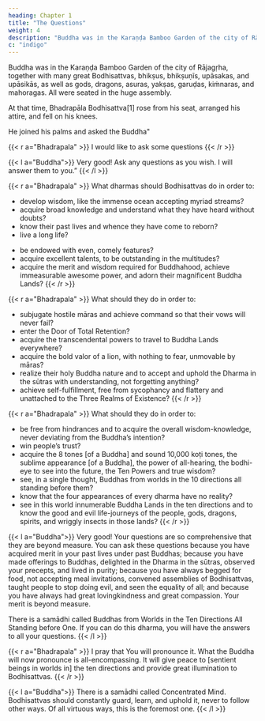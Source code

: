 ```yaml
---
heading: Chapter 1
title: "The Questions"
weight: 4
description: "Buddha was in the Karaṇḍa Bamboo Garden of the city of Rājagṛha, together with many great Bodhisattvas, bhikṣus, bhikṣuṇīs, upāsakas, and upāsikās"
c: "indigo"
---
```


<!-- Pratyutpanna Buddha Sammukhāvasthita Samādhi -->

Buddha was in the Karaṇḍa Bamboo Garden of the city of Rājagṛha, together with many great Bodhisattvas, bhikṣus, bhikṣuṇīs, upāsakas, and upāsikās, as well as gods, dragons, asuras, yakṣas, garuḍas, kiṁnaras, and mahoragas. All were seated in the huge assembly.

At that time, Bhadrapāla Bodhisattva[1] rose from his seat, arranged his attire, and fell on his knees. 

He joined his palms and asked the Buddha"

{{< r a="Bhadrapala" >}}
I would like to ask some questions
{{< /r  >}}

{{< l a="Buddha">}}
Very good! Ask any questions as you wish. I will answer them to you.”
{{< /l >}}


{{< r a="Bhadrapala" >}}
What dharmas should Bodhisattvas do in order to:
- develop wisdom, like the immense ocean accepting myriad streams? 
- acquire broad knowledge and understand what they have heard without doubts? 
- know their past lives and whence they have come to reborn?
- live a long life? 
<!-- - be reborn into a family with a great name and to be loved and respected by their parents, siblings, relatives, and friends?  -->
- be endowed with even, comely features? 
- acquire excellent talents, to be outstanding in the multitudes?
- acquire the merit and wisdom required for Buddhahood, achieve immeasurable awesome power, and adorn their magnificent Buddha Lands? 
{{< /r >}}


{{< r a="Bhadrapala" >}}
What should they do in order to:
- subjugate hostile māras and achieve command so that their vows will never fail? 
- enter the Door of Total Retention?
- acquire the transcendental powers to travel to Buddha Lands everywhere?
- acquire the bold valor of a lion, with nothing to fear, unmovable by māras?
- realize their holy Buddha nature and to accept and uphold the Dharma in the sūtras with understanding, not forgetting anything?
- achieve self-fulfillment, free from sycophancy and flattery and unattached to the Three Realms of Existence? 
{{< /r >}}


{{< r a="Bhadrapala" >}}
What should they do in order to:
- be free from hindrances and to acquire the overall wisdom-knowledge, never deviating from the Buddha’s intention? 
- win people’s trust?
- acquire the 8 tones [of a Buddha] and sound 10,000 koṭi tones,  the sublime appearance [of a Buddha], the power of all-hearing, the bodhi-eye to see into the future, the Ten Powers and true wisdom? 
- see, in a single thought, Buddhas from worlds in the 10 directions all standing before them? 
- know that the four appearances of every dharma have no reality? 
- see in this world innumerable Buddha Lands in the ten directions and to know the good and evil life-journeys of the people, gods, dragons, spirits, and wriggly insects in those lands? 
{{< /r >}}



{{< l a="Buddha">}}
Very good! Your questions are so comprehensive that they are beyond measure. You can ask these questions because you have acquired merit in your past lives under past Buddhas; because you have made offerings to Buddhas, delighted in the Dharma in the sūtras, observed your precepts, and lived in purity; because you have always begged for food, not accepting meal invitations, convened assemblies of Bodhisattvas, taught people to stop doing evil, and seen the equality of all; and because you have always had great lovingkindness and great compassion. Your merit is beyond measure.

There is a samādhi called Buddhas from Worlds in the Ten Directions All Standing before One. If you can do this dharma, you will have the answers to all your questions.
{{< /l >}}


{{< r a="Bhadrapala" >}}
I pray that You will pronounce it. What the Buddha will now pronounce is all-encompassing. It will give peace to [sentient beings in worlds in] the ten directions and provide great illumination to Bodhisattvas.
{{< /r >}}


{{< l a="Buddha">}}
There is a samādhi called Concentrated Mind. Bodhisattvas should constantly guard, learn, and uphold it, never to follow other ways. Of all virtuous ways, this is the foremost one.
{{< /l >}}


